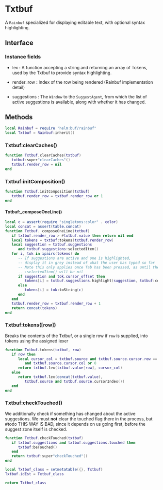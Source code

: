 # Txtbuf

A `Rainbuf` specialized for displaying editable text, with optional
syntax highlighting\.


## Interface


### Instance fields



-  lex :  A function accepting a string and returning an array of Tokens,
    used by the Txtbuf to provide syntax highlighting\.


-  render\_row : Index of the row being rendered \(Rainbuf implementation detail\)


-  suggestions : The `Window` to the `SuggestAgent`, from which the list of
    active suggestions is available, along with whether it has changed\.


## Methods

```lua
local Rainbuf = require "helm:buf/rainbuf"
local Txtbuf = Rainbuf:inherit()
```


### Txtbuf:clearCaches\(\)

```lua
function Txtbuf.clearCaches(txtbuf)
   txtbuf:super"clearCaches"()
   txtbuf.render_row = nil
end
```


### Txtbuf:initComposition\(\)

```lua
function Txtbuf.initComposition(txtbuf)
   txtbuf.render_row = txtbuf.render_row or 1
end
```


#### Txtbuf:\_composeOneLine\(\)

```lua
local c = assert(require "singletons:color" . color)
local concat = assert(table.concat)
function Txtbuf._composeOneLine(txtbuf)
   if txtbuf.render_row > #txtbuf.value then return nil end
   local tokens = txtbuf:tokens(txtbuf.render_row)
   local suggestion = txtbuf.suggestions
      and txtbuf.suggestions:selectedItem()
   for i, tok in ipairs(tokens) do
      -- If suggestions are active and one is highlighted,
      -- display it in grey instead of what the user has typed so far
      -- Note this only applies once Tab has been pressed, as until then
      -- :selectedItem() will be nil
      if suggestion and tok.cursor_offset then
         tokens[i] = txtbuf.suggestions.highlight(suggestion, txtbuf:contentCols(), c)
      else
         tokens[i] = tok:toString(c)
      end
   end
   txtbuf.render_row = txtbuf.render_row + 1
   return concat(tokens)
end
```


### Txtbuf:tokens\(\[row\]\)

Breaks the contents of the Txtbuf, or a single row if `row` is supplied,
into tokens using the assigned lexer

```lua
function Txtbuf.tokens(txtbuf, row)
   if row then
      local cursor_col = txtbuf.source and txtbuf.source.cursor.row == row
         and txtbuf.source.cursor.col or 0
      return txtbuf.lex(txtbuf.value[row], cursor_col)
   else
      return txtbuf.lex(concat(txtbuf.value),
         txtbuf.source and txtbuf.source.cursorIndex())
   end
end
```


### Txtbuf:checkTouched\(\)

We additionally check if something has changed about the active suggestions\.
We must **not** clear the touched flag there in the process, but \#todo THIS WAY
IS BAD, since it depends on us going first, before the suggest zone itself is
checked\.

```lua
function Txtbuf.checkTouched(txtbuf)
   if txtbuf.suggestions and txtbuf.suggestions.touched then
      txtbuf:beTouched()
   end
   return txtbuf:super"checkTouched"()
end
```


```lua
local Txtbuf_class = setmetatable({}, Txtbuf)
Txtbuf.idEst = Txtbuf_class

return Txtbuf_class
```